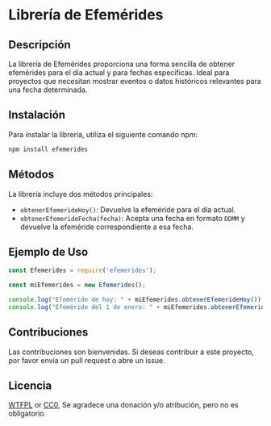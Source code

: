 # Librería de Efemérides

## Descripción
La librería de Efemérides proporciona una forma sencilla de obtener efemérides para el día actual y para fechas específicas. Ideal para proyectos que necesitan mostrar eventos o datos históricos relevantes para una fecha determinada.

## Instalación
Para instalar la librería, utiliza el siguiente comando npm:

```bash
npm install efemerides
```

## Métodos
La librería incluye dos métodos principales:

- `obtenerEfemerideHoy()`: Devuelve la efeméride para el día actual.
- `obtenerEfemerideFecha(fecha)`: Acepta una fecha en formato `DDMM` y devuelve la efeméride correspondiente a esa fecha.

## Ejemplo de Uso

```javascript
const Efemerides = require('efemerides');

const miEfemerides = new Efemerides();

console.log("Efeméride de hoy: " + miEfemerides.obtenerEfemerideHoy());
console.log("Efeméride del 1 de enero: " + miEfemerides.obtenerEfemerideFecha('0101'));
```

## Contribuciones
Las contribuciones son bienvenidas. Si deseas contribuir a este proyecto, por favor envía un pull request o abre un issue.

## Licencia
[WTFPL](http://www.wtfpl.net/txt/copying/) or [CC0](https://creativecommons.org/publicdomain/zero/1.0/), Se agradece una donación y/o atribución, pero no es obligatorio.